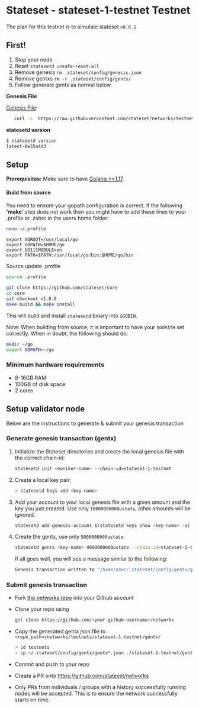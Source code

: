# Stateset - stateset-1-testnet Testnet

The plan for this testnet is to simulate stateset `v0.0.1`

## First!

1. Stop your node
2. Reset `statesetd unsafe-reset-all`
3. Remove genesis `rm .stateset/config/genesis.json`
4. Remove gentxs `rm -r .stateset/config/gentx/`
5. Follow generate gentx as normal below

**Genesis File**

[Genesis File](/stateset-1-testnet/genesis.json):

```bash
   curl -s  https://raw.githubusercontent.com/stateset/networks/testnets/main/stateset-1-testnet/genesis.json > ~/.stateset/config/genesis.json
```

**statesetd version**

```bash
$ statesetd version
latest-8e35a4d3
```

## Setup

**Prerequisites:** Make sure to have [Golang >=1.17](https://golang.org/).

#### Build from source

You need to ensure your gopath configuration is correct. If the following **'make'** step does not work then you might have to add these lines to your .profile or .zshrc in the users home folder:

```sh
nano ~/.profile
```

```
export GOROOT=/usr/local/go
export GOPATH=$HOME/go
export GO111MODULE=on
export PATH=$PATH:/usr/local/go/bin:$HOME/go/bin
```

Source update .profile

```sh
source .profile
```

```sh
git clone https://github.com/stateset/core
cd core
git checkout v1.0.0
make build && make install
```

This will build and install `statesetd` binary into `$GOBIN`.

Note: When building from source, it is important to have your `$GOPATH` set correctly. When in doubt, the following should do:

```sh
mkdir ~/go
export GOPATH=~/go
```

### Minimum hardware requirements

- 8-16GB RAM
- 100GB of disk space
- 2 cores

## Setup validator node

Below are the instructions to generate & submit your genesis transaction

### Generate genesis transaction (gentx)

1. Initialize the Stateset directories and create the local genesis file with the correct chain-id:

   ```bash
   statesetd init <moniker-name> --chain-id=stateset-1-testnet
   ```

2. Create a local key pair:

   ```sh
   > statesetd keys add <key-name>
   ```

3. Add your account to your local genesis file with a given amount and the key you just created. Use only `10000000000ustate`, other amounts will be ignored.

   ```bash
   statesetd add-genesis-account $(statesetd keys show <key-name> -a) 10000000000ustate
   ```

4. Create the gentx, use only `9000000000ustate`:

   ```bash
   statesetd gentx <key-name> 9000000000ustate --chain-id=stateset-1-testnet
   ```

   If all goes well, you will see a message similar to the following:

   ```bash
   Genesis transaction written to "/home/user/.stateset/config/gentx/gentx-******.json"
   ```

### Submit genesis transaction

- Fork [the networks repo](https://github.com/stateset/networks) into your Github account

- Clone your repo using

  ```bash
  git clone https://github.com/<your-github-username>/networks
  ```

- Copy the generated gentx json file to `<repo_path>/networks/testnets/stateset-1-testnet/gentx/`

  ```sh
  > cd testnets
  > cp ~/.stateset/config/gentx/gentx*.json ./stateset-1-testnet/gentx/
  ```

- Commit and push to your repo
- Create a PR onto https://github.com/stateset/networks
- Only PRs from individuals / groups with a history successfully running nodes will be accepted. This is to ensure the network successfully starts on time.



